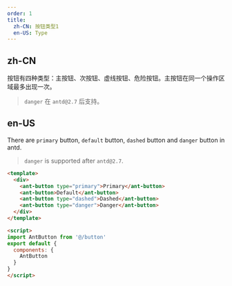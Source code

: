 ```yaml
---
order: 1
title:
  zh-CN: 按钮类型1
  en-US: Type
---
```


## zh-CN

按钮有四种类型：主按钮、次按钮、虚线按钮、危险按钮。主按钮在同一个操作区域最多出现一次。

> `danger` 在 `antd@2.7` 后支持。

## en-US

There are `primary` button, `default` button, `dashed` button and `danger` button in antd.

> `danger` is supported after `antd@2.7`.

```` html
<template>
  <div>
    <ant-button type="primary">Primary</ant-button>
    <ant-button>Default</ant-button>
    <ant-button type="dashed">Dashed</ant-button>
    <ant-button type="danger">Danger</ant-button>
  </div>
</template>

<script>
import AntButton from '@/button'
export default {
  components: {
    AntButton
  }
}
</script>
````